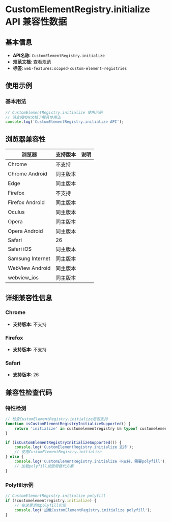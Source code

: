 # CustomElementRegistry.initialize API 兼容性数据

## 基本信息

- **API名称**: `CustomElementRegistry.initialize`
- **规范文档**: [查看规范](https://html.spec.whatwg.org/multipage/custom-elements.html#dom-customelementregistry-initialize)
- **标签**: `web-features:scoped-custom-element-registries`

## 使用示例

### 基本用法

```javascript
// CustomElementRegistry.initialize 使用示例
// 请查阅MDN文档了解具体用法
console.log('CustomElementRegistry.initialize API');
```

## 浏览器兼容性

| 浏览器 | 支持版本 | 说明 |
|--------|----------|------|
| Chrome | 不支持 |  |
| Chrome Android | 同主版本 |  |
| Edge | 同主版本 |  |
| Firefox | 不支持 |  |
| Firefox Android | 同主版本 |  |
| Oculus | 同主版本 |  |
| Opera | 同主版本 |  |
| Opera Android | 同主版本 |  |
| Safari | 26 |  |
| Safari iOS | 同主版本 |  |
| Samsung Internet | 同主版本 |  |
| WebView Android | 同主版本 |  |
| webview_ios | 同主版本 |  |

## 详细兼容性信息

### Chrome

- **支持版本**: 不支持

### Firefox

- **支持版本**: 不支持

### Safari

- **支持版本**: 26

## 兼容性检查代码

### 特性检测

```javascript
// 检查CustomElementRegistry.initialize是否支持
function isCustomElementRegistryInitializeSupported() {
    return 'initialize' in customelementregistry && typeof customelementregistry.initialize === 'function';
}

if (isCustomElementRegistryInitializeSupported()) {
    console.log('CustomElementRegistry.initialize 支持');
    // 使用CustomElementRegistry.initialize
} else {
    console.log('CustomElementRegistry.initialize 不支持，需要polyfill');
    // 加载polyfill或使用替代方案
}
```

### Polyfill示例

```javascript
// CustomElementRegistry.initialize polyfill
if (!customelementregistry.initialize) {
    // 在这里添加polyfill实现
    console.log('加载CustomElementRegistry.initialize polyfill');
}
```

